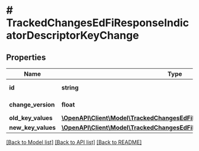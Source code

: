 # # TrackedChangesEdFiResponseIndicatorDescriptorKeyChange

## Properties

Name | Type | Description | Notes
------------ | ------------- | ------------- | -------------
**id** | **string** | Resource identifier | [optional]
**change_version** | **float** | Change version | [optional]
**old_key_values** | [**\OpenAPI\Client\Model\TrackedChangesEdFiResponseIndicatorDescriptorKey**](TrackedChangesEdFiResponseIndicatorDescriptorKey.md) |  | [optional]
**new_key_values** | [**\OpenAPI\Client\Model\TrackedChangesEdFiResponseIndicatorDescriptorKey**](TrackedChangesEdFiResponseIndicatorDescriptorKey.md) |  | [optional]

[[Back to Model list]](../../README.md#models) [[Back to API list]](../../README.md#endpoints) [[Back to README]](../../README.md)
